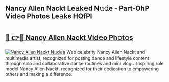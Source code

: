 ## Nancy Allen Nackt Le𝚊k𝚎d N𝚞𝚍e - Part-OhP Vid𝚎o Photos Le𝚊ks HQfPl

# <h2><a href="http://fb6070h.evod.top/?m=Nancy+Allen+Nackt">🔗 👉🔴 Nancy Allen Nackt Vid𝚎o Ph𝚘t𝚘s</a></h2>

[![Nancy Allen Nackt N𝚞d𝚎s](https://i.imgur.com/8V9OHl7.gif)](http://fb6070h.evod.top/?m=Nancy+Allen+Nackt)
Web celebrity Nancy Allen Nackt and multimedia artist, recognized for posting dance and lifestyle content through solo and collaborative dance routines and mini vlogs. Inspiring role model Nancy Allen Nackt, recognized for their dedication to empowering others and making a difference. 
